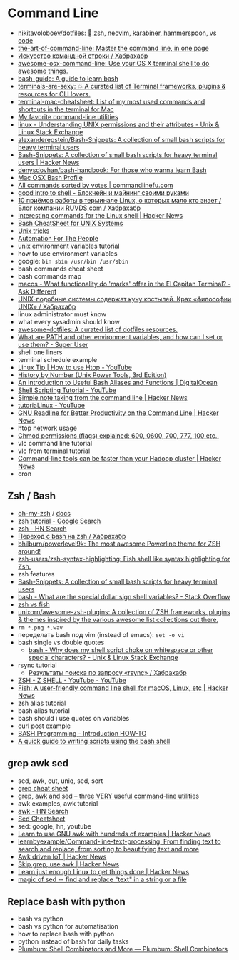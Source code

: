 # Command Line
- [nikitavoloboev/dotfiles: 🏡 zsh, neovim, karabiner, hammerspoon, vs code](https://github.com/nikitavoloboev/dotfiles#zsh)
- [the-art-of-command-line: Master the command line, in one page](https://github.com/jlevy/the-art-of-command-line)
- [Искусство командной строки / Хабрахабр](https://habrahabr.ru/post/262127/)
- [awesome-osx-command-line: Use your OS X terminal shell to do awesome things.](https://github.com/herrbischoff/awesome-osx-command-line)
- [bash-guide: A guide to learn bash](https://github.com/Idnan/bash-guide)
- [terminals-are-sexy: 💥 A curated list of Terminal frameworks, plugins & resources for CLI lovers.](https://github.com/k4m4/terminals-are-sexy)
- [terminal-mac-cheatsheet: List of my most used commands and shortcuts in the terminal for Mac](https://github.com/0nn0/terminal-mac-cheatsheet)
- [My favorite command-line utilities](https://hackernoon.com/macbook-my-command-line-utilities-f8a121c3b019)
- [linux - Understanding UNIX permissions and their attributes - Unix & Linux Stack Exchange](https://unix.stackexchange.com/questions/183994/understanding-unix-permissions-and-their-attributes)
- [alexanderepstein/Bash-Snippets: A collection of small bash scripts for heavy terminal users](https://github.com/alexanderepstein/Bash-Snippets)
- [Bash-Snippets: A collection of small bash scripts for heavy terminal users | Hacker News](https://news.ycombinator.com/item?id=14769384)
- [denysdovhan/bash-handbook: For those who wanna learn Bash](https://github.com/denysdovhan/bash-handbook)
- [Mac OSX Bash Profile](https://gist.github.com/natelandau/10654137)
- [All commands sorted by votes | commandlinefu.com](http://www.commandlinefu.com/commands/browse/sort-by-votes)
- [good intro to shell - Блокчейн и майнинг своими руками](https://tjournal.ru/45977-blokchein-i-maining-svoimi-rukami)
- [10 приёмов работы в терминале Linux, о которых мало кто знает / Блог компании RUVDS.com / Хабрахабр](https://habrahabr.ru/company/ruvds/blog/336060/)
- [Interesting commands for the Linux shell | Hacker News](https://news.ycombinator.com/item?id=15246302)
- [Bash CheatSheet for UNIX Systems](https://gist.github.com/LeCoupa/122b12050f5fb267e75f)
- [Unix tricks](https://gist.github.com/stoutbeard/c27f4c3a0f4452037b8a)
- [Automation For The People](https://gist.github.com/classam/9e07a36aa63624ca2dda75a1367a53c6)
- unix environment variables tutorial
- how to use environment variables
- google: `bin sbin /usr/bin /usr/sbin`
- bash commands cheat sheet
- bash commands map
- [macos - What functionality do 'marks' offer in the El Capitan Terminal? - Ask Different](https://apple.stackexchange.com/questions/209635/what-functionality-do-marks-offer-in-the-el-capitan-terminal#209907)
- [UNIX-подобные системы содержат кучу костылей. Крах «философии UNIX» / Хабрахабр](https://habrahabr.ru/post/321652/)
- linux administrator must know
- what every sysadmin should know
- [awesome-dotfiles: A curated list of dotfiles resources.](https://github.com/webpro/awesome-dotfiles)
- [What are PATH and other environment variables, and how can I set or use them? - Super User](https://superuser.com/questions/284342/what-are-path-and-other-environment-variables-and-how-can-i-set-or-use-them)
- shell one liners
- terminal schedule example
- [Linux Tip | How to use Htop - YouTube](https://www.youtube.com/watch?v=Qw2ZUf0hTF8)
- [History by Number (Unix Power Tools, 3rd Edition)](https://docstore.mik.ua/orelly/unix3/upt/ch30_07.htm)
- [An Introduction to Useful Bash Aliases and Functions | DigitalOcean](https://www.digitalocean.com/community/tutorials/an-introduction-to-useful-bash-aliases-and-functions)
- [Shell Scripting Tutorial - YouTube](https://www.youtube.com/watch?v=hwrnmQumtPw)
- [Simple note taking from the command line | Hacker News](https://news.ycombinator.com/item?id=15377015)
- [tutoriaLinux - YouTube](https://www.youtube.com/channel/UCvA_wgsX6eFAOXI8Rbg_WiQ/videos?disable_polymer=1)
- [GNU Readline for Better Productivity on the Command Line | Hacker News](https://news.ycombinator.com/item?id=15670165)
- htop network usage
- [Chmod permissions (flags) explained: 600, 0600, 700, 777, 100 etc..](http://www.thinkplexx.com/learn/article/unix/command/chmod-permissions-flags-explained-600-0600-700-777-100-etc)
- vlc command line tutorial
- vlc from terminal tutorial
- [Command-line tools can be faster than your Hadoop cluster | Hacker News](https://news.ycombinator.com/item?id=8908462)
- cron

## Zsh / Bash
- [oh-my-zsh](https://github.com/robbyrussell/oh-my-zsh) / [docs](https://github.com/robbyrussell/oh-my-zsh/wiki)
- [zsh tutorial - Google Search](https://www.google.ru/search?q=zsh+tutorial)
- [zsh - HN Search](https://hn.algolia.com/?query=zsh&sort=byPopularity&prefix&page=0&dateRange=all&type=story)
- [Переход с bash на zsh / Хабрахабр](https://habrahabr.ru/post/326580/)
- [bhilburn/powerlevel9k: The most awesome Powerline theme for ZSH around!](https://github.com/bhilburn/powerlevel9k)
- [zsh-users/zsh-syntax-highlighting: Fish shell like syntax highlighting for Zsh.](https://github.com/zsh-users/zsh-syntax-highlighting)
- zsh features
- [Bash-Snippets: A collection of small bash scripts for heavy terminal users](https://github.com/alexanderepstein/Bash-Snippets)
- [bash - What are the special dollar sign shell variables? - Stack Overflow](https://stackoverflow.com/questions/5163144/what-are-the-special-dollar-sign-shell-variables)
- [zsh vs fish](https://habrahabr.ru/post/267797/#comment_8592673)
- [unixorn/awesome-zsh-plugins: A collection of ZSH frameworks, plugins & themes inspired by the various awesome list collections out there.](https://github.com/unixorn/awesome-zsh-plugins)
- `rm *.png *.wav`
- переделать bash под vim (instead of emacs): `set -o vi`
- bash single vs double quotes
    - [bash - Why does my shell script choke on whitespace or other special characters? - Unix & Linux Stack Exchange](https://unix.stackexchange.com/questions/131766/why-does-my-shell-script-choke-on-whitespace-or-other-special-characters)
- rsync tutorial
    - [Результаты поиска по запросу «rsync» / Хабрахабр](https://habrahabr.ru/search/?target_type=posts&q=rsync&order_by=rating)
- [ZSH - Z SHELL - YouTube - YouTube](https://www.youtube.com/playlist?list=PL66D9420766CE3902)
- [Fish: A user-friendly command line shell for macOS, Linux, etc | Hacker News](https://news.ycombinator.com/item?id=15910897)
- zsh alias tutorial
- bash alias tutorial
- bash should i use quotes on variables
- curl post example
- [BASH Programming - Introduction HOW-TO](http://tldp.org/HOWTO/Bash-Prog-Intro-HOWTO.html)
- [A quick guide to writing scripts using the bash shell](http://www.panix.com/~elflord/unix/bash-tute.html)

## grep awk sed
- sed, awk, cut, uniq, sed, sort
- [grep cheat sheet](https://gist.github.com/superDross/7b32fbb6b1cb6dffd703f6b9823b721a)
- [grep, awk and sed – three VERY useful command-line utilities](http://www-users.york.ac.uk/~mijp1/teaching/4th_year_HPC/guides/grep_awk_sed.pdf)
- awk examples, awk tutorial
- [awk - HN Search](https://hn.algolia.com/?query=awk&sort=byPopularity&prefix&page=0&dateRange=all&type=story)
- [Sed Cheatsheet](https://gist.github.com/sergeyklay/4641c7665b262680f8b9cf38de923af1)
- sed: google, hn, youtube
- [Learn to use GNU awk with hundreds of examples | Hacker News](https://news.ycombinator.com/item?id=15549318)
- [learnbyexample/Command-line-text-processing: From finding text to search and replace, from sorting to beautifying text and more](https://github.com/learnbyexample/Command-line-text-processing)
- [Awk driven IoT | Hacker News](https://news.ycombinator.com/item?id=14735752)
- [Skip grep, use awk | Hacker News](https://news.ycombinator.com/item?id=14692233)
- [Learn just enough Linux to get things done | Hacker News](https://news.ycombinator.com/item?id=15712701)
- [magic of sed -- find and replace "text" in a string or a file](https://gist.github.com/un33k/1162378)

## Replace bash with python
- bash vs python 
- bash vs python for automatisation 
- how to replace bash with python
- python instead of bash for daily tasks
- [Plumbum: Shell Combinators and More — Plumbum: Shell Combinators](https://plumbum.readthedocs.io/en/latest/)
